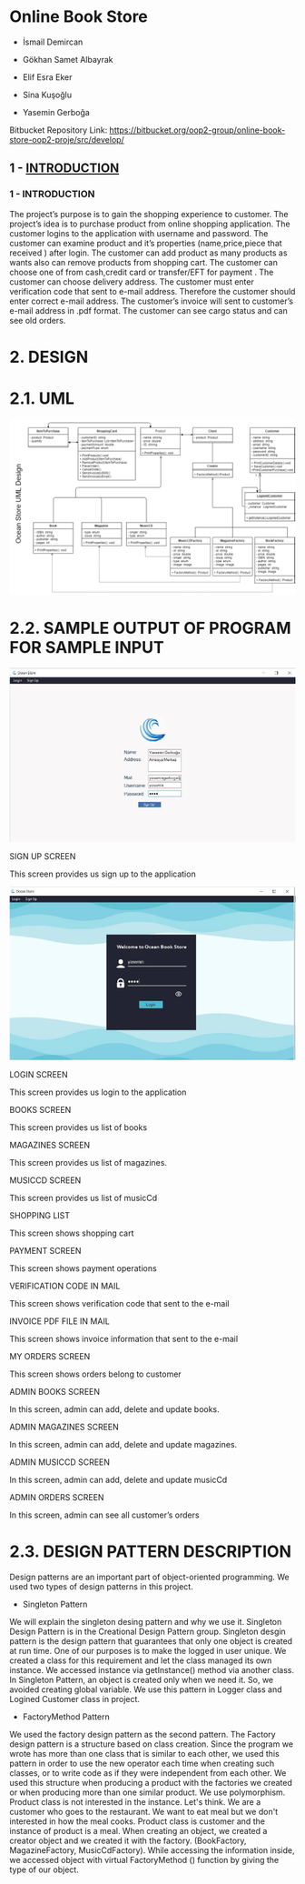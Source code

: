# Online Book Store
* İsmail Demircan

* Gökhan Samet Albayrak

* Elif Esra Eker

* Sina Kuşoğlu

* Yasemin Gerboğa

 Bitbucket Repository Link:
https://bitbucket.org/oop2-group/online-book-store-oop2-proje/src/develop/

## 1 - [INTRODUCTION](https://github.com/ismaildemircann/OnlineBookStore/blob/master/README.md#1)


### 1 - INTRODUCTION
The project’s purpose is to gain the shopping experience to customer. The project’s idea is to
purchase product from online shopping application. The customer logins to the application with
username and password. The customer can examine product and it’s properties
(name,price,piece that received ) after login. The customer can add product as many products
as wants also can remove products from shopping cart. The customer can choose one of from
cash,credit card or transfer/EFT for payment . The customer can choose delivery address. The
customer must enter verification code that sent to e-mail address. Therefore the customer should
enter correct e-mail address. The customer’s invoice will sent to customer’s e-mail address in
.pdf format. The customer can see cargo status and can see old orders.

# 2. DESIGN
# 2.1. UML
![Uml-img](https://github.com/ismaildemircann/OnlineBookStore/blob/master/images/UML.png)
# 2.2. SAMPLE OUTPUT OF PROGRAM FOR SAMPLE INPUT 
![Sign Up Screen](https://github.com/ismaildemircann/OnlineBookStore/blob/master/images/SIGN%20UP%20SCREEN.png)

SIGN UP SCREEN

This screen provides us sign up to the application

![Login Screen](https://github.com/ismaildemircann/OnlineBookStore/blob/master/images/LOGIN%20SCREEN.png)

LOGIN SCREEN

This screen provides us login to the application

BOOKS SCREEN

This screen provides us list of books

MAGAZINES SCREEN

This screen provides us list of magazines.

MUSICCD SCREEN

This screen provides us list of musicCd

SHOPPING LIST

This screen shows shopping cart

PAYMENT SCREEN

This screen shows payment operations 

VERIFICATION CODE IN MAIL

This screen shows verification code that sent to the e-mail

INVOICE PDF FILE IN MAIL

This screen shows invoice information that sent to the e-mail

MY ORDERS SCREEN

This screen shows orders belong to customer

ADMIN BOOKS SCREEN

In this screen, admin can add, delete and update books.

ADMIN MAGAZINES SCREEN

In this screen, admin can add, delete and update magazines.

ADMIN MUSICCD SCREEN

In this screen, admin can add, delete and update musicCd

ADMIN ORDERS SCREEN

In this screen, admin can see all customer’s orders

# 2.3. DESIGN PATTERN DESCRIPTION
Design patterns are an important part of object-oriented programming. We used two types of
design patterns in this project.


* Singleton Pattern

We will explain the singleton desing pattern and why we use it. Singleton Design Pattern is in
the Creational Design Pattern group. Singleton desgin pattern is the design pattern that
guarantees that only one object is created at run time. One of our purposes is to make the logged
in user unique. We created a class for this requirement and let the class managed its own
instance. We accessed instance via getInstance() method via another class. In Singleton Pattern,
an object is created only when we need it. So, we avoided creating global variable. We use this
pattern in Logger class and Logined Customer class in project.

* FactoryMethod Pattern

We used the factory design pattern as the second pattern. The Factory design pattern is a
structure based on class creation. Since the program we wrote has more than one class that is
similar to each other, we used this pattern in order to use the new operator each time when
creating such classes, or to write code as if they were independent from each other. We used
this structure when producing a product with the factories we created or when producing more
than one similar product. We use polymorphism. Product class is not interested in the instance.
Let's think. We are a customer who goes to the restaurant. We want to eat meal but we don't
interested in how the meal cooks. Product class is customer and the instance of product is a
meal. When creating an object, we created a creator object and we created it with the factory.
(BookFactory, MagazineFactory, MusicCdFactory). While accessing the information inside,
we accessed object with virtual FactoryMethod () function by giving the type of our object.

